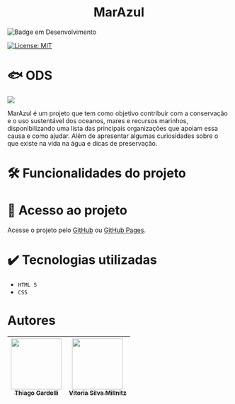 <h1 align="center"> MarAzul </h1>

![Badge em Desenvolvimento](http://img.shields.io/static/v1?label=STATUS&message=EM%20DESENVOLVIMENTO&color=GREEN&style=for-the-badge)

[![License: MIT](https://img.shields.io/badge/License-MIT-yellow.svg)](https://opensource.org/licenses/MIT)

# 🐟 ODS

<img src="https://brasil.un.org/profiles/undg_country/themes/custom/undg/images/SDGs/pt-br/SDG-14.svg"/>

MarAzul é um projeto que tem como objetivo contribuir com a conservação e o uso sustentável dos oceanos, mares e recursos marinhos, disponibilizando uma lista das principais organizações que apoiam essa causa e como ajudar.
Além de apresentar algumas curiosidades sobre o que existe na vida na água e dicas de preservação.

# 🛠️ Funcionalidades do projeto

# 📁 Acesso ao projeto

Acesse o projeto pelo [GitHub](https://github.com/vitoriamillnitz/Marazul) ou [GitHub Pages](https://vitoriamillnitz.github.io/Marazul/).


# ✔️ Tecnologias utilizadas

- ``HTML 5``
- ``CSS``

# Autores

| [<img loading="lazy" src="lugardaimgdeperfilhttps" width=115><br><sub>Thiago Gardelli</sub>](https://github.com/Tgardelli) |  [<img loading="lazy" src="lugardaimgdeperfilhttps" width=115><br><sub>Vitoria Silva Millnitz</sub>](https://github.com/lugardolinkgithub) |
| :---: | :---: |
